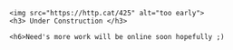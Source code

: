 <html>
  <head>
    <title>s3a's blog</title>
   </head>
  <body>
    
      <img src="https://http.cat/425" alt="too early">
      <h3> Under Construction </h3>

      <h6>Need's more work will be online soon hopefully ;)
